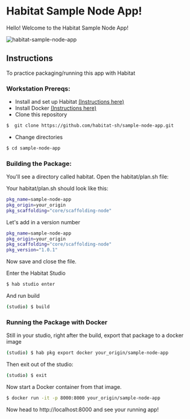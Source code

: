 # Habitat Sample Node App!

Hello!  Welcome to the Habitat Sample Node App!

![habitat-sample-node-app](https://user-images.githubusercontent.com/446285/31062135-fc00c5ce-a6ed-11e7-80a3-573db5a0fbe6.png)


## Instructions

To practice packaging/running this app with Habitat

### Workstation Prereqs:
* Install and set up Habitat [(Instructions here)](https://www.habitat.sh/tutorials/download/)
* Install Docker [(Instructions here)](https://www.docker.com/community-edition)
* Clone this repository
```bash
$  git clone https://github.com/habitat-sh/sample-node-app.git
```
* Change directories
```bash
$ cd sample-node-app
```

### Building the Package:
You'll see a directory called habitat.  Open the habitat/plan.sh file:

Your habitat/plan.sh should look like this:
```sh
pkg_name=sample-node-app
pkg_origin=your_origin
pkg_scaffolding="core/scaffolding-node"
```

Let's add in a version number
```sh
pkg_name=sample-node-app
pkg_origin=your_origin
pkg_scaffolding="core/scaffolding-node"
pkg_version="1.0.1"
```

Now save and close the file.

Enter the Habitat Studio

```bash
$ hab studio enter
```

And run build

```bash
(studio) $ build
```

### Running the Package with Docker

Still in your studio, right after the build, export that package to a docker image
```bash
(studio) $ hab pkg export docker your_origin/sample-node-app
```

Then exit out of the studio:
```bash
(studio) $ exit
```

Now start a Docker container from that image.

```bash
$ docker run -it -p 8000:8000 your_origin/sample-node-app
```

Now head to http://localhost:8000 and see your running app!
